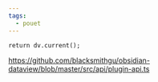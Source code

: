 ```yaml
---
tags:
  - pouet
---
```

``` dataviewjs
return dv.current();
```
https://github.com/blacksmithgu/obsidian-dataview/blob/master/src/api/plugin-api.ts


